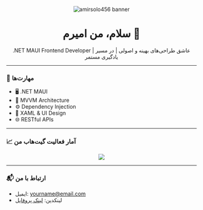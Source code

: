 <p align="center">
  <img src="https://i.imgur.com/abcd123.png" alt="amirsolo456 banner" />
</p>

<h1 align="center">سلام، من امیرم 👋</h1>

<p align="center">
.NET MAUI Frontend Developer | عاشق طراحی‌های بهینه و اصولی | در مسیر یادگیری مستمر
</p>

---

### 🔧 مهارت‌ها

- 🖥️ .NET MAUI
- 🧠 MVVM Architecture
- ⚙️ Dependency Injection
- 🎨 XAML & UI Design
- 🌐 RESTful APIs

---

### 📈 آمار فعالیت گیت‌هاب من

<p align="center">
  <img src="https://github-readme-stats.vercel.app/api?username=amirsolo456&show_icons=true&theme=tokyonight" />
</p>

---

### 📬 ارتباط با من

- ایمیل: yourname@email.com
- لینکدین: [لینک پروفایل](https://linkedin.com/in/yourprofile)
